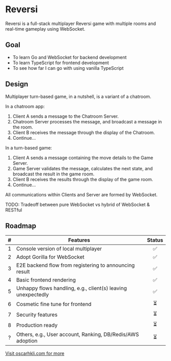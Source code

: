 # Reversi

Reversi is a full-stack multiplayer Reversi game with multiple rooms and real-time gameplay using WebSocket.

## Goal
- To learn Go and WebSocket for backend development
- To learn TypeScript for frontend development
- To see how far I can go with using vanilla TypeScript

## Design

Multiplayer turn-based game, in a nutshell, is a variant of a chatroom.

In a chatroom app:
1. Client A sends a message to the Chatroom Server.
2. Chatroom Server processes the message, and broadcast a message in the room.
3. Client B receives the message through the display of the Chatroom.
4. Continue...

In a turn-based game:
1. Client A sends a message containing the move details to the Game Server.
2. Game Server validates the message, calculates the next state, and broadcast the result in the game room.
3. Client B receives the results through the display of the game room.
4. Continue...

All communications within Clients and Server are formed by WebSocket.

TODO: Tradeoff between pure WebSocket vs hybrid of WebSocket & RESTful

## Roadmap
|  #  | Features                                                     | Status |
| :-: | ------------------------------------------------------------ |  :-:   |
|  1  | Console version of local multiplayer                         |  ✅    |
|  2  | Adopt Gorilla for WebSocket                                  |  ✅    |
|  3  | E2E backend flow from registering to announcing result       |  ✅    |
|  4  | Basic frontend rendering                                     |  ✅    |
|  5  | Unhappy flows handling, e.g., client(s) leaving unexpectedly |  ✅    |
|  6  | Cosmetic fine tune for frontend                              |  ⏳    |
|  7  | Security features                                            |  ⏳    |
|  8  | Production ready                                             |  ⏳    |
|  ?  | Others, e.g., User account, Ranking, DB/Redis/AWS adoption   |  ⏳    |

[Visit oscarhkli.com for more](https://oscarhkli.com/)